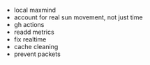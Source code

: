 - local maxmind
- account for real sun movement, not just time
- gh actions
- readd metrics
- fix realtime
- cache cleaning
- prevent packets